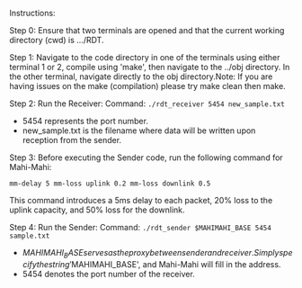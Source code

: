 Instructions:

Step 0:
Ensure that two terminals are opened and that the current working directory (cwd) is .../RDT.

Step 1:
Navigate to the code directory in one of the terminals using either terminal 1 or 2, compile using 'make', then navigate to the ../obj directory. In the other terminal, navigate directly to the obj directory.Note: If you are having issues on the make (compilation) please try make clean then make.

Step 2:
Run the Receiver:
Command: `./rdt_receiver 5454 new_sample.txt`

- 5454 represents the port number.
- new_sample.txt is the filename where data will be written upon reception from the sender.

Step 3:
Before executing the Sender code, run the following command for Mahi-Mahi:

```
mm-delay 5 mm-loss uplink 0.2 mm-loss downlink 0.5
```

This command introduces a 5ms delay to each packet, 20% loss to the uplink capacity, and 50% loss for the downlink.

Step 4:
Run the Sender:
Command: `./rdt_sender $MAHIMAHI_BASE 5454 sample.txt`

- $MAHIMAHI_BASE serves as the proxy between sender and receiver. Simply specify the string '$MAHIMAHI_BASE', and Mahi-Mahi will fill in the address.
- 5454 denotes the port number of the receiver.
